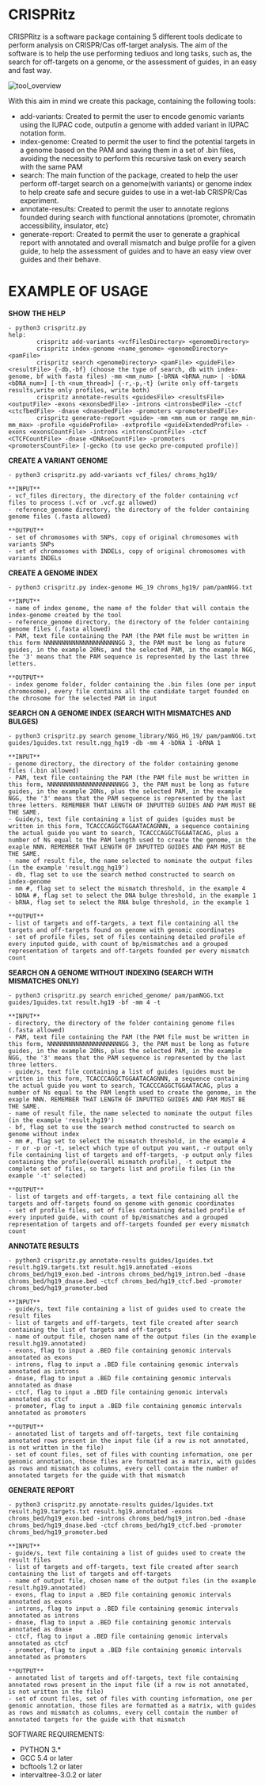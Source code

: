 # CRISPRitz

CRISPRitz is a software package containing 5 different tools dedicate to perform analysis on CRISPR/Cas off-target analysis.
The aim of the software is to help the use performing tediuos and long tasks, such as, the search for off-targets on a genome, or the assessment of guides, in an easy and fast way.

![tool_overview](https://user-images.githubusercontent.com/32717860/52447053-faa3b200-2b2f-11e9-96fb-e3761a9232c5.png)


With this aim in mind we create this package, containing the following tools:

- add-variants: Created to permit the user to encode genomic variants using the IUPAC code, outputin a genome with added variant in IUPAC notation form.
- index-genome: Created to permit the user to find the potential targets in a genome based on the PAM and saving them in a set of .bin files, avoiding the necessity to perform this recursive task on every search with the same PAM
- search: The main function of the package, created to help the user perform off-target search on a genome(with variants) or genome index to help create safe and secure guides to use in a wet-lab CRISPR/Cas experiment.
- annotate-results: Created to permit the user to annotate regions founded during search with functional annotations (promoter, chromatin accessibility, insulator, etc)
- generate-report: Created to permit the user to generate a graphical report with annotated and overall mismatch and bulge profile for a given guide, to help the assessment of guides and to have an easy view over guides and their behave.

# EXAMPLE OF USAGE

**SHOW THE HELP**
```
- python3 crispritz.py
help:
        crispritz add-variants <vcfFilesDirectory> <genomeDirectory>
        crispritz index-genome <name_genome> <genomeDirectory> <pamFile>
        crispritz search <genomeDirectory> <pamFile> <guideFile> <resultFile> {-db,-bf} (choose the type of search, db with index-genome, bf with fasta files) -mm <mm_num> [-bRNA <bRNA_num> | -bDNA <bDNA_num>] [-th <num_thread>] {-r,-p,-t} (write only off-targets results,write only profiles, write both)
        crispritz annotate-results <guidesFile> <resultsFile> <outputFile> -exons <exonsbedFile> -introns <intronsbedFile> -ctcf <ctcfbedFile> -dnase <dnasebedFile> -promoters <promotersbedFile>
        crispritz generate-report <guide> -mm <mm_num or range mm_min-mm_max> -profile <guideProfile> -extprofile <guideExtendedProfile> -exons <exonsCountFile> -introns <intronsCountFile> -ctcf <CTCFCountFile> -dnase <DNAseCountFile> -promoters <promotersCountFile> [-gecko (to use gecko pre-computed profile)]
```

**CREATE A VARIANT GENOME**
```
- python3 crispritz.py add-variants vcf_files/ chroms_hg19/

**INPUT**
- vcf_files directory, the directory of the folder containing vcf files to process (.vcf or .vcf.gz allowed)
- reference_genome directory, the directory of the folder containing genome files (.fasta allowed)

**OUTPUT**
- set of chromosomes with SNPs, copy of original chromosomes with variants SNPs
- set of chromosomes with INDELs, copy of original chromosomes with variants INDELs
```

**CREATE A GENOME INDEX**
```
- python3 crispritz.py index-genome HG_19 chroms_hg19/ pam/pamNGG.txt

**INPUT**
- name of index genome, the name of the folder that will contain the index-genome created by the tool
- reference_genome directory, the directory of the folder containing genome files (.fasta allowed)
- PAM, text file containing the PAM (the PAM file must be written in this form NNNNNNNNNNNNNNNNNNNNNGG 3, the PAM must be long as future guides, in the example 20Ns, and the selected PAM, in the example NGG, the '3' means that the PAM sequence is represented by the last three letters.

**OUTPUT**
- index genome folder, folder containing the .bin files (one per input chromosome), every file contains all the candidate target founded on the chrosome for the selected PAM in input
```

**SEARCH ON A GENOME INDEX (SEARCH WITH MISMATCHES AND BULGES)**
```
- python3 crispritz.py search genome_library/NGG_HG_19/ pam/pamNGG.txt guides/1guides.txt result.ngg_hg19 -db -mm 4 -bDNA 1 -bRNA 1

**INPUT**
- genome directory, the directory of the folder containing genome files (.bin allowed)
- PAM, text file containing the PAM (the PAM file must be written in this form, NNNNNNNNNNNNNNNNNNNNNGG 3, the PAM must be long as future guides, in the example 20Ns, plus the selected PAM, in the example NGG, the '3' means that the PAM sequence is represented by the last three letters. REMEMBER THAT LENGTH OF INPUTTED GUIDES AND PAM MUST BE THE SAME.
- Guide/s, text file containing a list of guides (guides must be written in this form, TCACCCAGGCTGGAATACAGNNN, a sequence containing the actual guide you want to search, TCACCCAGGCTGGAATACAG, plus a number of Ns equal to the PAM length used to create the genome, in the exaple NNN. REMEMBER THAT LENGTH OF INPUTTED GUIDES AND PAM MUST BE THE SAME.
- name of result file, the name selected to nominate the output files (in the example 'result.ngg_hg19')
- db, flag set to use the search method constructed to search on index-genome
- mm #, flag set to select the mismatch threshold, in the example 4
- bDNA #, flag set to select the DNA bulge threshold, in the example 1
- bRNA, flag set to select the RNA bulge threshold, in the example 1

**OUTPUT**
- list of targets and off-targets, a text file containing all the targets and off-targets found on genome with genomic coordinates
- set of profile files, set of files containing detailed profile of every inputed guide, with count of bp/mismatches and a grouped representation of targets and off-targets founded per every mismatch count
```

**SEARCH ON A GENOME WITHOUT INDEXING (SEARCH WITH MISMATCHES ONLY)**
```
- python3 crispritz.py search enriched_genome/ pam/pamNGG.txt guides/1guides.txt result.hg19 -bf -mm 4 -t

**INPUT**
- directory, the directory of the folder containing genome files (.fasta allowed)
- PAM, text file containing the PAM (the PAM file must be written in this form, NNNNNNNNNNNNNNNNNNNNNGG 3, the PAM must be long as future guides, in the example 20Ns, plus the selected PAM, in the example NGG, the '3' means that the PAM sequence is represented by the last three letters.
- guide/s, text file containing a list of guides (guides must be written in this form, TCACCCAGGCTGGAATACAGNNN, a sequence containing the actual guide you want to search, TCACCCAGGCTGGAATACAG, plus a number of Ns equal to the PAM length used to create the genome, in the exaple NNN. REMEMBER THAT LENGTH OF INPUTTED GUIDES AND PAM MUST BE THE SAME.
- name of result file, the name selected to nominate the output files (in the example 'result.hg19')
- bf, flag set to use the search method constructed to search on genome without index
- mm #, flag set to select the mismatch threshold, in the example 4
- r or -p or -t, select which type of output you want, -r output only file containing list of targets and off-targets, -p output only files containing the profile(overall mismatch profile), -t output the complete set of files, so targets list and profile files (in the example '-t' selected)

**OUTPUT**
- list of targets and off-targets, a text file containing all the targets and off-targets found on genome with genomic coordinates
- set of profile files, set of files containing detailed profile of every inputed guide, with count of bp/mismatches and a grouped representation of targets and off-targets founded per every mismatch count
```

**ANNOTATE RESULTS**
```
- python3 crispritz.py annotate-results guides/1guides.txt result.hg19.targets.txt result.hg19.annotated -exons chroms_bed/hg19_exon.bed -introns chroms_bed/hg19_intron.bed -dnase chroms_bed/hg19_dnase.bed -ctcf chroms_bed/hg19_ctcf.bed -promoter chroms_bed/hg19_promoter.bed

**INPUT**
- guide/s, text file containing a list of guides used to create the result files
- list of targets and off-targets, text file created after search containing the list of targets and off-targets
- name of output file, chosen name of the output files (in the example result.hg19.annotated)
- exons, flag to input a .BED file containing genomic intervals annotated as exons
- introns, flag to input a .BED file containing genomic intervals annotated as introns
- dnase, flag to input a .BED file containing genomic intervals annotated as dnase
- ctcf, flag to input a .BED file containing genomic intervals annotated as ctcf
- promoter, flag to input a .BED file containing genomic intervals annotated as promoters

**OUTPUT**
- annotated list of targets and off-targets, text file containing annotated rows present in the input file (if a row is not annotated, is not written in the file)
- set of count files, set of files with counting information, one per genomic annotation, those files are formatted as a matrix, with guides as rows and mismatch as columns, every cell contain the number of annotated targets for the guide with that mismatch
```

**GENERATE REPORT**
```
- python3 crispritz.py annotate-results guides/1guides.txt result.hg19.targets.txt result.hg19.annotated -exons chroms_bed/hg19_exon.bed -introns chroms_bed/hg19_intron.bed -dnase chroms_bed/hg19_dnase.bed -ctcf chroms_bed/hg19_ctcf.bed -promoter chroms_bed/hg19_promoter.bed

**INPUT**
- guide/s, text file containing a list of guides used to create the result files
- list of targets and off-targets, text file created after search containing the list of targets and off-targets
- name of output file, chosen name of the output files (in the example result.hg19.annotated)
- exons, flag to input a .BED file containing genomic intervals annotated as exons
- introns, flag to input a .BED file containing genomic intervals annotated as introns
- dnase, flag to input a .BED file containing genomic intervals annotated as dnase
- ctcf, flag to input a .BED file containing genomic intervals annotated as ctcf
- promoter, flag to input a .BED file containing genomic intervals annotated as promoters

**OUTPUT**
- annotated list of targets and off-targets, text file containing annotated rows present in the input file (if a row is not annotated, is not written in the file)
- set of count files, set of files with counting information, one per genomic annotation, those files are formatted as a matrix, with guides as rows and mismatch as columns, every cell contain the number of annotated targets for the guide with that mismatch
```








SOFTWARE REQUIREMENTS:
- PYTHON 3.*
- GCC 5.4 or later
- bcftools 1.2 or later
- intervaltree-3.0.2 or later
